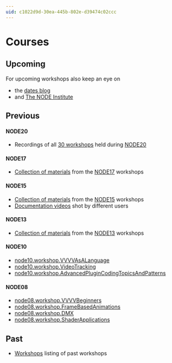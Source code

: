 ```yaml
---
uid: c1022d9d-30ea-445b-802e-d39474c02ccc
---
```


# Courses
## Upcoming

For upcoming workshops also keep an eye on 

* the <a href="https://vvvv.org/blog/25" class="extURL blog" target="_blank">dates blog</a>
* and <a href="https://thenodeinstitute.org/courses2/" class="extURL" target="_blank">The NODE Institute</a>

## Previous

#### NODE20
* Recordings of all <a href="https://thenodeinstitute.org/courses/node20-vvvv-workshop-bundle/" class="extURL blog" target="_blank">30 workshops</a> held during <a href="https://20.nodeforum.org/" class="extURL" target="_blank">NODE20</a>

#### NODE17
* <a href="https://vvvv.org/blog/node17-workshop-material" class="extURL blog" target="_blank">Collection of materials</a> from the <a href="https://17.nodeforum.org/" class="extURL" target="_blank">NODE17</a> workshops  

#### NODE15
* <a href="https://vvvv.org/blog/node15-workshop-material" class="extURL blog" target="_blank">Collection of materials</a> from the <a href="http://node15.vvvv.org" class="extURL" target="_blank">NODE15</a> workshops  
* <a href="https://vvvv.org/blog/node15-documentation-videos" class="extURL blog" target="_blank">Documentation videos</a> shot by different users  

#### NODE13
* <a href="https://vvvv.org/blog/node13-workshop-material" class="extURL blog" target="_blank">Collection of materials</a> from the <a href="http://node13.vvvv.org" class="extURL" target="_blank">NODE13</a> workshops  

#### NODE10
* [node10.workshop.VVVVAsALanguage](xref:6996160f-66c9-472d-b9bf-cfcdd1462123)  
* [node10.workshop.VideoTracking](xref:4ac9e76a-cd0b-489c-88b5-64093e4f56a6)  
* <a href="https://vvvv.org/contribution/advanced-programming-node10-workshop." class="extURL contribution" target="_blank">node10.workshop.AdvancedPluginCodingTopicsAndPatterns</a>  

#### NODE08
* [node08.workshop.VVVVBeginners](xref:c518462e-bca3-48d5-98fd-2113adf5789e)  
* [node08.workshop.FrameBasedAnimations](xref:f08bee92-97ec-4556-9a44-952199bbe534)  
* [node08.workshop.DMX](xref:086375e6-a403-472b-84dd-7b95a13bdde2)  
* [node08.workshop.ShaderApplications](xref:8d4e12a8-26df-460e-9267-f9b15513a1f3)  

## Past

* [Workshops](xref:098fcc15-96ca-4bf0-9840-58c263cc4134) listing of past workshops
